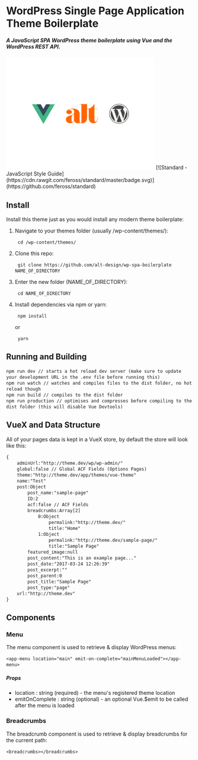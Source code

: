 # WordPress Single Page Application Theme Boilerplate
##### A JavaScript SPA WordPress theme boilerplate using Vue and the WordPress REST API.


<img src="https://raw.githubusercontent.com/alt-design/wp-spa-boilerplate/master/screenshot.jpg" width="400"/>
[![Standard - JavaScript Style Guide](https://cdn.rawgit.com/feross/standard/master/badge.svg)](https://github.com/feross/standard)


## Install
Install this theme just as you would install any modern theme boilerplate:

1. Navigate to your themes folder (usually /wp-content/themes/):
        
        cd /wp-content/themes/

2. Clone this repo:
    
        git clone https://github.com/alt-design/wp-spa-boilerplate NAME_OF_DIRECTORY

3. Enter the new folder (NAME_OF_DIRECTORY):

        cd NAME_OF_DIRECTORY
        
4. Install dependencies via npm or yarn:

        npm install 
    or
    
        yarn
        
## Running and Building

    npm run dev // starts a hot reload dev server (make sure to update your development URL in the .env file before running this)
    npm run watch // watches and compiles files to the dist folder, no hot reload though
    npm run build // compiles to the dist folder
    npm run production // optimises and compresses before compiling to the dist folder (this will disable Vue Devtools)
    
## VueX and Data Structure
All of your pages data is kept in a VueX store, by default the store will look like this:

    {
        adminUrl:"http://theme.dev/wp/wp-admin/"
        global:false // Global ACF Fields (Options Pages)
        theme:"http://theme.dev/app/themes/vue-theme"
        name:"Test"
        post:Object
            post_name:"sample-page"
            ID:2
            acf:false // ACF Fields
            breadcrumbs:Array[2]
                0:Object
                    permalink:"http://theme.dev/"
                    title:"Home"
                1:Object
                    permalink:"http://theme.dev/sample-page/"
                    title:"Sample Page"
            featured_image:null
            post_content:"This is an example page..."
            post_date:"2017-03-24 12:26:39"
            post_excerpt:""
            post_parent:0
            post_title:"Sample Page"
            post_type:"page"
        url:"http://theme.dev"
    } 

## Components

### Menu
The menu component is used to retrieve & display WordPress menus:

    <app-menu location="main" emit-on-complete="mainMenuLoaded"></app-menu>
    
##### Props

- location : string (required) - the menu's registered theme location
- emitOnComplete : string (optional) - an optional Vue.$emit to be called after the menu is loaded
 
 
### Breadcrumbs
The breadcrumb component is used to retrieve & display breadcrumbs for the current path:

    <breadcrumbs></breadcrumbs>

